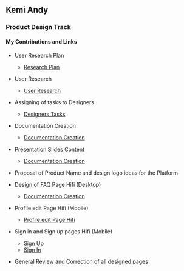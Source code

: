 ## Kemi Andy
### Product Design Track

#### My Contributions and Links

+ User Research Plan <br>
  + [Research Plan](https://docs.google.com/document/d/1JA4gVAgW35vJIZaYAsPe3yZpvStiBLwKoWVMS5rYkgM/edit?usp=sharing)

+ User Research <br>
  + [User Research](https://www.figma.com/file/nWw40lzebQJ0QVNOs8g5Kx/Team106_ExelComp---USER-RESEARCH?node-id=0%3A1)

+ Assigning of tasks to Designers <br>
  + [Designers Tasks](https://docs.google.com/document/d/12xDaEtQ29mWGYGsf7Jsy6sPO1HR_dWk-rKuywFCcRSY/edit?usp=sharing)

+ Documentation Creation <br>
  + [Documentation Creation](https://docs.google.com/document/d/1tOntlt8o10BJrXbkUn5m31PZ7VYWP0BO/edit?usp=sharing&ouid=106029615177117760389&rtpof=true&sd=true)

+ Presentation Slides Content <br>
  + [Documentation Creation](https://docs.google.com/presentation/d/1ZMtzfNvyksAElQEtZJ1PTd5220e2FQLc7JfhkrM8iyA/edit?usp=sharing)

+ Proposal of Product Name and design logo ideas for the Platform

+ Design of FAQ Page Hifi (Desktop) <br>
  + [Documentation Creation](https://www.figma.com/file/rxBh6oIKJ0Hb96TlXKoF7f/Team-106_ExcelComp---TEAM-DESIGN-LIBRARY?node-id=1418%3A3794)

+ Profile edit Page Hifi (Mobile) <br>
  + [Profile edit Page Hifi](https://www.figma.com/file/rxBh6oIKJ0Hb96TlXKoF7f/Team-106_ExcelComp---TEAM-DESIGN-LIBRARY?node-id=1385%3A1896)

+ Sign in and Sign up pages Hifi (Mobile) <br>
  + [Sign Up](https://www.figma.com/file/rxBh6oIKJ0Hb96TlXKoF7f/Team-106_ExcelComp---TEAM-DESIGN-LIBRARY?node-id=1418%3A3233)
  + [Sign In](https://www.figma.com/file/rxBh6oIKJ0Hb96TlXKoF7f/Team-106_ExcelComp---TEAM-DESIGN-LIBRARY?node-id=1385%3A2946)

+ General Review and Correction of all designed pages
